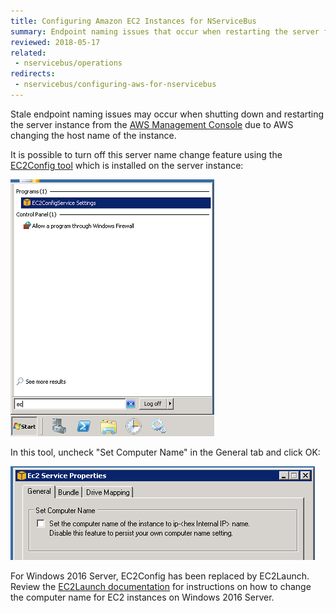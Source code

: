 ```yaml
---
title: Configuring Amazon EC2 Instances for NServiceBus
summary: Endpoint naming issues that occur when restarting the server from the AWS Mangement Console can be prevented using a special tool
reviewed: 2018-05-17
related:
 - nservicebus/operations
redirects:
 - nservicebus/configuring-aws-for-nservicebus
---
```


Stale endpoint naming issues may occur when shutting down and restarting the server instance from the [AWS Management Console](https://aws.amazon.com/console/) due to AWS changing the host name of the instance.

It is possible to turn off this server name change feature using the [EC2Config tool](https://docs.aws.amazon.com/AWSEC2/latest/WindowsGuide/ec2config-service.html) which is installed on the server instance:

![EC2 Config Settings](ec2-config-settings.png)

In this tool, uncheck "Set Computer Name" in the General tab and click OK:

![](ec2-service-properties.png)

For Windows 2016 Server, EC2Config has been replaced by EC2Launch. Review the [EC2Launch documentation](https://docs.aws.amazon.com/AWSEC2/latest/WindowsGuide/ec2launch.html) for instructions on how to change the computer name for EC2 instances on Windows 2016 Server.